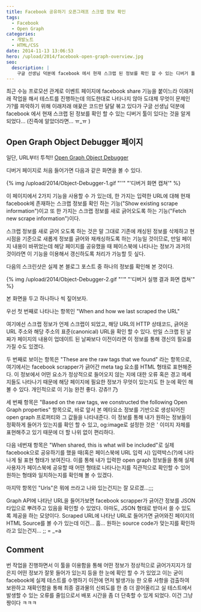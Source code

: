 ```yaml
---
title: Facebook 공유하기 오픈그래프 스크랩 정보 확인
tags:
  - Facebook
  - Open Graph
categories:
  - 개발노트
  - HTML/CSS
date: 2014-11-13 13:06:53
hero: /upload/2014/facebook-open-graph-overview.jpg
seo:
  description: |
    구글 선생님 덕분에 facebook 에서 현재 스크랩 된 정보를 확인 할 수 있는 디버거 툴이 있다는 것을 알게 되었다
---
```




최근 수능 프로모션 관계로 이벤트 페이지에 facebook share 기능을 붙이느라 이래저래 작업을 해서
테스트를 진행하는데 의도한대로 나타나지 않아 도대체 무엇이 문제인가?를 파악하기 위해 이래저래 애꿎은
코드만 달달 볶고 있다가 구글 선생님 덕분에 facebook 에서 현재 스크랩 된 정보를 확인 할 수 있는
디버거 툴이 있다는 것을 알게 되었다… (진즉에 알았더라면… ㅠ_ㅠ )

## Open Graph Object Debugger 페이지

일단, URL부터 투척!! [Open Graph Object Debugger](https://developers.facebook.com/tools/debug/og/object/)

디버거 페이지로 처음 들어가면 다음과 같은 화면을 볼 수 있다.

<p>
  {% img /upload/2014/Object-Debugger-1.gif "''" "'디버거 화면 캡쳐'" %}
</p>

이 페이지에서 2가지 기능을 사용할 수 가 있는데, 한 가지는 입력한 URL에 대해 현재 facebook에 존재하는
스크랩 정보를 확인 하는 기능("Show existing scrape information")이고 또 한 가지는 스크랩 정보를 새로
긁어오도록 하는 기능("Fetch new scrape information")이다.

스크랩 정보를 새로 긁어 오도록 하는 것은 말 그대로 기존에 캐싱된 정보를 삭제하고 현 시점을 기준으로
새롭게 정보를 긁어와 재캐싱하도록 하는 기능일 것이므로, 만일 페이지 내용이 바뀌었는데 해당 페이지를
공유했을 때 페이스북에 나타나는 정보가 과거의 것이라면 이 기능을 이용해서 갱신하도록 처리가 가능할
듯 싶다.

다음의 스크린샷은 실제 본 블로그 포스트 중 하나의 정보를 확인해 본 것이다.

<p>
  {% img /upload/2014/Object-Debugger-2.gif "''" "'디버거 실행 결과 화면 캡쳐'" %}
</p>

본 화면을 두고 하나하나 씩 짚어보자.

우선 첫 번째로 나타나는 항목인 "When and how we last scraped the URL"

여기에선 스크랩 정보가 언제 스크랩이 되었고, 해당 URL의 HTTP 상태코드, 긁어온 URL 주소와 해당 주소의
표준(canonical) URL을 확인 할 수 있다. 만일 스크랩 된 날짜가 페이지의 내용이 업데이트 된 날짜보다
이전이라면 이 정보를 통해 갱신의 필요를 가질 수도 있겠다.

두 번째로 보이는 항목은 "These are the raw tags that we found" 라는 항목으로, 여기에서는 facebook
scrapper가 긁어간 meta tag 요소를 HTML 형태로 표현해준다. 이 정보에서 어떤 요소가 정상적으로
들어오지 않는 지에 대한 오류 혹은 경고 메세지들도 나타나기 때문에 해당 페이지에 필요한 정보가 무엇이
있는지도 한 눈에 확인 해 볼 수 있다.
개인적으로 이 기능 완전 좋다. 강츄!! <span aria-hidden="true">乃</span>

세 번째 항목은 "Based on the raw tags, we constructed the following Open Graph properties" 항목으로,
바로 앞서 본 메타요소 정보를 기반으로 생성되어진 open graph 프로퍼티와 그 값들을 나타내준다. 이
정보를 통해 내가 원하는 정보들이 정확하게 들어가 있는지를 확인 할 수 있고, og:image로 설정한 것은 '
이미지 자체를 표현해주고 있기 때문에 더 할 나위 없이 편리하다.

다음 네번재 항목은 "When shared, this is what will be included"로 실제 facebook으로 공유하기를 했을
때(혹은 페이스북에 URL 입력 시) 입력박스(?)에 나타나게 될 표현 형태가 보여진다. 이를 통해 내가
입력한 open graph 정보들을 통해 실제 사용자가 페이스북에 공유할 때 어떤 형태로 나타나는지를
직관적으로 확인할 수 있어 원하는 형태와 일치하는지를 확인해 볼 수 있겠다.

마지막 항목인 "Urls"은 뭐에 쓰라고 나와 있는건지는 잘 모르겠…;;;

Graph API에 나타난 URL을 들어가보면 facebook scrapper가 긁어간 정보를 JSON 타입으로 뿌려주고 있음을
확인할 수 있었다. 아마도, JSON 형태로 받아서 쓸 수 있도록 제공을 하는 모양이다. Scraped URL에 나타난
URL로 들어가면 긁어와진 페이지의 HTML Source를 볼 수가 있는데 이건… 흠… 원하는 source code가
맞는지를 확인하라고 있는건지… ;; = _=a

## Comment

번 작업을 진행하면서 이 툴을 이용함을 통해 어떤 정보가 정상적으로 긁어가지지가 않은지 어떤 정보가
잘못 들어가 있는지 등을 한 눈에 확인 할 수 가 있었고 이는 굳이 facebook에 실제 테스트를 수행하기
이전에 먼저 발생가능 한 오류 사항을 검출하여 보완하고 재확인함을 통해 최종 결과물의 신뢰도를 한 층
더 끌어올리고 실 테스트에서 발생할 수 있는 오류를 줄임으로서 배포 시간을 좀 더 단축할 수 있게 되었다.
이건 그냥 짱이다 ㅋㅋㅋ